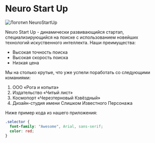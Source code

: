 # Neuro Start Up

  ![Логотип NeuroStartUp](https://github.com/netology-ds-team/git-homeworks/blob/main/1_self/logo.png)

Neuro Start Up - динамически развивающийся стартап, специализирующийся на поиске с использованием новейших технологий искуственного интеллекта. Наши преимущества:
- Высокая точность поиска
- Высокая скорость поиска
- Низкая цена

Мы на столько крутые, что уже успели поработать со следующими команиями:

1. ООО «Рога и копыта»
2. Издательство «Читый лист»
3. Космопорт «Черезтерновый Кзвёздный»
4. Дизайн-студия имени Слишком Известного Персонажа

Ниже пример кода из нашего приложения:

```css
.selector {
  font-family: "Awesome", Arial, sans-serif;
  color: red;
}
```